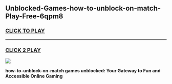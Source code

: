 
## Unblocked-Games-how-to-unblock-on-match-Play-Free-6qpm8
<h3>
<a href="https://premium76.site?title=how-to-unblock-on-match&ref=21A">CLICK TO PLAY</a></h3>
<hr>

<h3>
<a href="https://premium76.site?title=how-to-unblock-on-match&ref=21A">CLICK 2 PLAY</a>
  
</h3>

<a href="https://premium76.site?title=how-to-unblock-on-match&ref=21A"><img src="https://clearcache.store/games.png"></a>


**how-to-unblock-on-match games unblocked: Your Gateway to Fun and Accessible Online Gaming**
